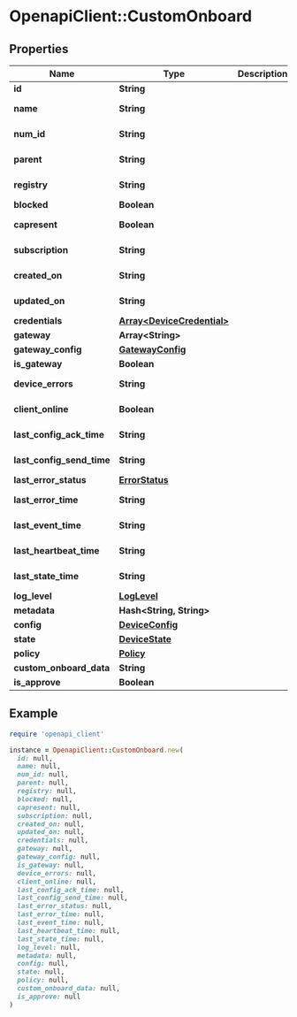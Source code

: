 # OpenapiClient::CustomOnboard

## Properties

| Name | Type | Description | Notes |
| ---- | ---- | ----------- | ----- |
| **id** | **String** |  |  |
| **name** | **String** |  | [optional][readonly] |
| **num_id** | **String** |  | [optional][readonly] |
| **parent** | **String** |  | [optional][readonly] |
| **registry** | **String** |  | [optional][readonly] |
| **blocked** | **Boolean** |  | [optional] |
| **capresent** | **Boolean** |  | [optional][readonly] |
| **subscription** | **String** |  | [optional][readonly] |
| **created_on** | **String** |  | [optional][readonly] |
| **updated_on** | **String** |  | [optional][readonly] |
| **credentials** | [**Array&lt;DeviceCredential&gt;**](DeviceCredential.md) |  | [optional] |
| **gateway** | **Array&lt;String&gt;** |  | [optional] |
| **gateway_config** | [**GatewayConfig**](GatewayConfig.md) |  | [optional] |
| **is_gateway** | **Boolean** |  | [optional] |
| **device_errors** | **String** |  | [optional][readonly] |
| **client_online** | **Boolean** |  | [optional][readonly] |
| **last_config_ack_time** | **String** |  | [optional][readonly] |
| **last_config_send_time** | **String** |  | [optional][readonly] |
| **last_error_status** | [**ErrorStatus**](ErrorStatus.md) |  | [optional] |
| **last_error_time** | **String** |  | [optional][readonly] |
| **last_event_time** | **String** |  | [optional][readonly] |
| **last_heartbeat_time** | **String** |  | [optional][readonly] |
| **last_state_time** | **String** |  | [optional][readonly] |
| **log_level** | [**LogLevel**](LogLevel.md) |  | [optional] |
| **metadata** | **Hash&lt;String, String&gt;** |  | [optional] |
| **config** | [**DeviceConfig**](DeviceConfig.md) |  | [optional] |
| **state** | [**DeviceState**](DeviceState.md) |  | [optional] |
| **policy** | [**Policy**](Policy.md) |  | [optional] |
| **custom_onboard_data** | **String** |  | [optional] |
| **is_approve** | **Boolean** |  | [optional] |

## Example

```ruby
require 'openapi_client'

instance = OpenapiClient::CustomOnboard.new(
  id: null,
  name: null,
  num_id: null,
  parent: null,
  registry: null,
  blocked: null,
  capresent: null,
  subscription: null,
  created_on: null,
  updated_on: null,
  credentials: null,
  gateway: null,
  gateway_config: null,
  is_gateway: null,
  device_errors: null,
  client_online: null,
  last_config_ack_time: null,
  last_config_send_time: null,
  last_error_status: null,
  last_error_time: null,
  last_event_time: null,
  last_heartbeat_time: null,
  last_state_time: null,
  log_level: null,
  metadata: null,
  config: null,
  state: null,
  policy: null,
  custom_onboard_data: null,
  is_approve: null
)
```


